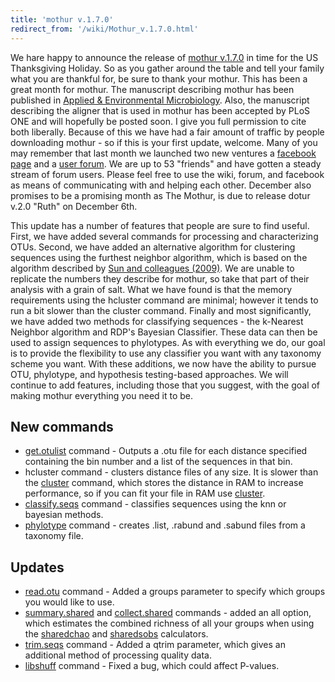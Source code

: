 ```yaml
---
title: 'mothur v.1.7.0'
redirect_from: '/wiki/Mothur_v.1.7.0.html'
---
```

We hare happy to announce the release of [mothur
v.1.7.0](/wiki/mothur_v.1.7.0) in time for the US Thanksgiving
Holiday. So as you gather around the table and tell your family what you
are thankful for, be sure to thank your mothur. This has been a great
month for mothur. The manuscript describing mothur has been published in
[Applied & Environmental
Microbiology](https://aem.asm.org/cgi/content/abstract/75/23/7537). Also,
the manuscript describing the aligner that is used in mothur has been
accepted by PLoS ONE and will hopefully be posted soon. I give you full
permission to cite both liberally. Because of this we have had a fair
amount of traffic by people downloading mothur - so if this is your
first update, welcome. Many of you may remember that last month we
launched two new ventures a [facebook
page](https://www.facebook.com/pages/mothur/133966409231) and a [user
forum](https://mothur.org/forum). We are up to 53 "friends" and
have gotten a steady stream of forum users. Please feel free to use the
wiki, forum, and facebook as means of communicating with and helping
each other. December also promises to be a promising month as The
Mothur, is due to release dotur v.2.0 "Ruth" on December 6th.

This update has a number of features that people are sure to find
useful. First, we have added several commands for processing and
characterizing OTUs. Second, we have added an alternative algorithm for
clustering sequences using the furthest neighbor algorithm, which is
based on the algorithm described by [Sun and colleagues
(2009)](https://doi.org/10.1093/nar/gkp285). We
are unable to replicate the numbers they describe for mothur, so take
that part of their analysis with a grain of salt. What we have found is
that the memory requirements using the hcluster
command are minimal; however it tends to run a bit slower than the
cluster command. Finally and most significantly, we have added two
methods for classifying sequences - the k-Nearest Neighbor algorithm and
RDP's Bayesian Classifier. These data can then be used to assign
sequences to phylotypes. As with everything we do, our goal is to
provide the flexibility to use any classifier you want with any taxonomy
scheme you want. With these additions, we now have the ability to pursue
OTU, phylotype, and hypothesis testing-based approaches. We will
continue to add features, including those that you suggest, with the
goal of making mothur everything you need it to be.

## New commands

-   [get.otulist](/wiki/get.otulist) command - Outputs a .otu file
    for each distance specified containing the bin number and a list of
    the sequences in that bin.
-   hcluster command - clusters distance files of
    any size. It is slower than the [cluster](/wiki/cluster)
    command, which stores the distance in RAM to increase performance,
    so if you can fit your file in RAM use
    [cluster](/wiki/cluster).
-   [classify.seqs](/wiki/classify.seqs) command - classifies
    sequences using the knn or bayesian methods.
-   [phylotype](/wiki/phylotype) command - creates .list, .rabund
    and .sabund files from a taxonomy file.

## Updates

-   [read.otu](/wiki/read.otu) command - Added a groups parameter
    to specify which groups you would like to use.
-   [summary.shared](/wiki/summary.shared) and
    [collect.shared](/wiki/collect.shared) commands - added an all
    option, which estimates the combined richness of all your groups
    when using the [sharedchao](/wiki/sharedchao) and
    [sharedsobs](/wiki/sharedsobs) calculators.
-   [trim.seqs](/wiki/trim.seqs) command - Added a qtrim parameter,
    which gives an additional method of processing quality data.
-   [libshuff](/wiki/libshuff) command - Fixed a bug, which could
    affect P-values.
